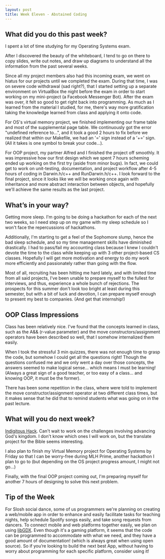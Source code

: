 ```yaml
---
layout: post
title: Week Eleven - Abstained Coding
---
```


What did you do this past week?
------
I spent a lot of time studying for my Operating Systems exam.

After I discovered the beauty of the whiteboard, I tend to go on there to copy slides, write out notes, and draw up diagrams to understand all the information from the past several weeks.

Since all my project members also had this incoming exam, we went on hiatus for our projects until we completed the exam. During that time, I was on severe code withdrawal (sad right?), that I started setting up a separate environment on VirtualBox the night before the exam in order to start working on my mini-project (a Facebook Messenger Bot). After the exam was over, it felt so good to get right back into programming. As much as I learned from the material I studied, for me, there's way more gratification taking the knowledge learned from class and applying it onto code.

For OS's virtual memory project, we finished implementing our frame table and most of the supplemental page table. We continuously got the error "undefined reference to...", and it took a good 2 hours to fix before we realized that within our Makefile, we had an '=' sign instead of a '+=' sign. (All it takes is one symbol to break your code...).

For OOP project, my partner Alfred and I finished the project off smoothly. It was impressive how our first design which we spent 7 hours scheming ended up working on the first try (aside from minor bugs). In fact, we could get to work on unit-testing, documentation, and project workflow after 4-5 hours of coding in Darwin.h/c++ and RunDarwin.h/c++. I look forward to the final project, since it looks like we will be working once again with inheritance and more abstract interaction between objects, and hopefully we'll achieve the same results as the last project.

What’s in your way?
------
Getting more sleep. I'm going to be doing a hackathon for each of the next two weeks, so I need step up on my game with my sleep schedule so I won't face the repercussions of hackathons.

Additionally, I'm starting to get a feel of the Sophomore slump, hence the bad sleep schedule, and so my time management skills have diminished drastically. I had to pass/fail my accounting class because I knew I couldn't devote the time to the class while keeping up with 3 other project-based CS classes.  Hopefully I will get more motivation and energy to do my work more efficiently and passionately rather than going with the flow.

Most of all, recruiting has been hitting me hard lately, and with limited time from all said projects, I've been unable to prepare myself to the fullest for interviews, and thus, experience a whole bunch of rejections. The prospects for this summer don't look too bright at least during this semester, but with a bit of luck and devotion, I can prepare myself enough to present my best to companies. (And get that internship!)

OOP Class Impressions
------
Class has been relatively nice. I've found that the concepts learned in class, such as the A&& (r-value parameter) and the move constructors/assignment operators have been described so well, that I somehow internalized them easily.

When I took the stressful 3 min quizzes, there was not enough time to grasp the code, but somehow I could get all the questions right! Though the questions confused me and we only went a day over those concepts, the answers seemed to make logical sense... which means I must be learning! (Always a great sign of a good teacher, or too easy of a class... and knowing OOP, it must be the former).

There has been some repetition in the class, where were told to implement the move constructor/assignment operator at two different class times, but it makes sense that he did that to remind students what was going on in the past lecture.

What will you do next week?
------
[Indigitous Hack](https://indigitous.org/hack/). Can't wait to work on the challenges involving advancing God's kingdom. I don't know which ones I will work on, but the translate project for the Bible seems interesting.

I also plan to finish my Virtual Memory project for Operating Systems by Friday so that I can be worry-free during MLH Prime, another hackathon I plan to go to (but depending on the OS project progress amount, I might not go...)

Finally, with the final OOP project coming out, I'm preparing myself for another 7 hours of designing to solve this next problem.

Tip of the Week
------
For Slosh social dance, some of us programmers we're planning on creating a web/mobile app in order to enhance and easily facilitate tasks for teaching nights, help schedule Spotify songs easily, and take song requests from dancers. To connect mobile and web platforms together easily, we plan on using [libGDX](https://libgdx.badlogicgames.com/). Even though it's a gaming platform, it seems that the code can be programmed to accommodate with what we need, and they have a good amount of documentation! (which is always great when using open source). So if you’re looking to build the next best App, without having to worry about programming for each specific platform, consider using it!
